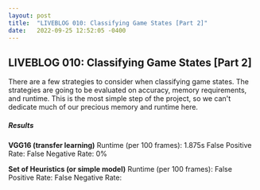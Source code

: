 ```yaml
---
layout: post
title:  "LIVEBLOG 010: Classifying Game States [Part 2]"
date:   2022-09-25 12:52:05 -0400
---
```

<h2>LIVEBLOG 010: Classifying Game States [Part 2]</h2>
<p>
There are a few strategies to consider when classifying game states. The strategies are going to be evaluated on accuracy, memory requirements, and runtime. This is the most simple step of the project, so we can't dedicate much of our precious memory and runtime here. 
</p>
<p>
<h5>Results</h5>
<p>
<b>VGG16 (transfer learning)</b>
Runtime (per 100 frames): 1.875s
False Positive Rate:
False Negative Rate: 0%
</p>
<p>
<b>Set of Heuristics (or simple model)</b>
Runtime (per 100 frames):
False Positive Rate:
False Negative Rate:
</p>